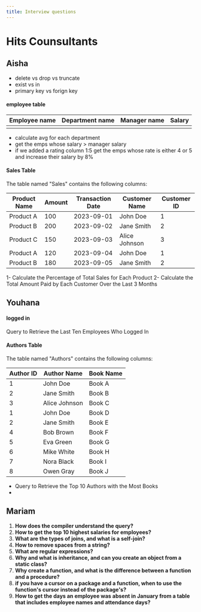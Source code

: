 ```yaml
---
title: Interview questions
---
```

# Hits Counsultants
## Aisha
- delete vs drop vs truncate
- exist vs in 
- primary key vs forign key
#### employee table 

| Employee name<br> | Department name | Manager name | Salary |
| ----------------- | --------------- | ------------ | ------ |
|                   |                 |              |        |
- calculate avg for each department
- get the emps whose salary > manager salary 
- if we added a rating column 1:5 get the emps whose rate is either 4 or 5 and increase their salary by 8%

#### Sales Table

The table named "Sales" contains the following columns:

| Product Name | Amount | Transaction Date | Customer Name | Customer ID |
|--------------|--------|------------------|---------------|-------------|
| Product A    | 100    | 2023-09-01       | John Doe      | 1           |
| Product B    | 200    | 2023-09-02       | Jane Smith    | 2           |
| Product C    | 150    | 2023-09-03       | Alice Johnson | 3           |
| Product A    | 120    | 2023-09-04       | John Doe      | 1           |
| Product B    | 180    | 2023-09-05       | Jane Smith    | 2           |
1-  Calculate the Percentage of Total Sales for Each Product
2- Calculate the Total Amount Paid by Each Customer Over the Last 3 Months

## Youhana 

#### logged in

 Query to Retrieve the Last Ten Employees Who Logged In
#### Authors Table
The table named "Authors" contains the following columns:

| Author ID | Author Name | Book Name |
|-----------|-------------|-----------|
| 1         | John Doe    | Book A    |
| 2         | Jane Smith  | Book B    |
| 3         | Alice Johnson | Book C |
| 1         | John Doe    | Book D    |
| 2         | Jane Smith  | Book E    |
| 4         | Bob Brown   | Book F    |
| 5         | Eva Green   | Book G    |
| 6         | Mike White  | Book H    |
| 7         | Nora Black  | Book I    |
| 8         | Owen Gray   | Book J    |
-  Query to Retrieve the Top 10 Authors with the Most Books
-
## Mariam
1. **How does the compiler understand the query?**
2. **How to get the top 10 highest salaries for employees?**
3. **What are the types of joins, and what is a self-join?**
4. **How to remove spaces from a string?**
5. **What are regular expressions?**
6. **Why and what is inheritance, and can you create an object from a static class?**
7. **Why create a function, and what is the difference between a function and a procedure?**
8. **if you have  a cursor on a package and a function, when to  use the function's cursor  instead of the package's?**
9. **How to get the days an employee was absent in January from a table that includes employee names and attendance days?**